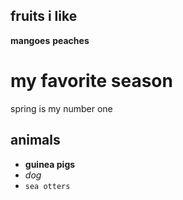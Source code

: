 fruits i like
--------------

**mangoes**
**peaches**

my favorite season
==================

spring is my number one

## animals ##

* **guinea pigs**
* _dog_
* `sea otters`